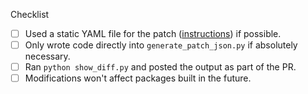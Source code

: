 Checklist

* [ ] Used a static YAML file for the patch ([instructions](recipe/patch_yaml/README.md)) if possible.
* [ ] Only wrote code directly into `generate_patch_json.py` if absolutely necessary.
* [ ] Ran `python show_diff.py` and posted the output as part of the PR.
* [ ] Modifications won't affect packages built in the future. <!-- Make sure to add a condition `and record.get("timestamp", 0) < NOW` so your changes only affect packages built in the past. Replace NOW with `python -c "import time; print(f'{time.time():.0f}000')"` -->

<!-- Put any other comments or information here --!>
